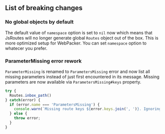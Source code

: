 ## List of breaking changes

### No global objects by default

The default value of `namespace` option is set to `nil` now which means that JsRoutes will no longer generate global `Routes` object out of the box. This is more optimized setup for WebPacker. You can set `namespace` option to whatecer you prefer.


### ParameterMissing error rework

`ParameterMissing` is renamed to `ParametersMissing` error and now list all missing parameters instead of just first encountered in its message. Missing parameters are now available via `ParametersMissing#keys` property.

``` javascript
try {
  Routes.inbox_path()
} catch(error) {
  if (error.name === 'ParametersMissing') {
    console.warn(`Missing route keys ${error.keys.join(', ')}. Ignoring.`)
  } else {
    throw error;
  }
}
```
